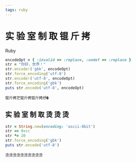 ```yaml
---
tags: ruby
---
```


# 实 验 室 制 取 锟 斤 拷

Ruby

```ruby
encodeOpt = { :invalid => :replace, :undef => :replace }
str = "你好，世界！"
str.encode!('gbk', encodeOpt)
str.force_encoding('utf-8')
str.encode!('utf-8', encodeOpt)
str.force_encoding('gbk')
puts str.encode('utf-8', encodeOpt)
```

```
锟斤拷茫锟斤拷锟斤拷纾�
```

## 实 验 室 制 取 烫 烫 烫

```ruby
str = String.new(encoding: 'ascii-8bit')
str << 0xcc
str *= 20
str.force_encoding('gbk')
puts str.encode('utf-8')
```

```
烫烫烫烫烫烫烫烫烫烫
```
